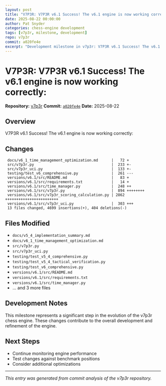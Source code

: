 ```yaml
---
layout: post
title: "V7P3R: V7P3R v6.1 Success! The v6.1 engine is now working correctly:"
date: 2025-08-22 00:00:00 
author: Pat Snyder
categories: chess-engine development
tags: [v7p3r, milestone, development]
repo: v7p3r
commit: a020fe4e
excerpt: "Development milestone in v7p3r: V7P3R v6.1 Success! The v6.1 engine is now working correctly:"
---
```


# V7P3R: V7P3R v6.1 Success! The v6.1 engine is now working correctly:

**Repository:** [v7p3r](https://github.com/pssnyder/v7p3r)
**Commit:** [`a020fe4e`](https://github.com/pssnyder/v7p3r/commit/a020fe4e7684ae8cadf536abf3b3d9f6f147063c)
**Date:** 2025-08-22

## Overview

V7P3R v6.1 Success! The v6.1 engine is now working correctly:

## Changes

```
 docs/v6_1_time_management_optimization.md      |   72 +
 src/v7p3r.py                                   |  233 +-
 src/v7p3r_uci.py                               |  133 +-
 testing/test_v6_comprehensive.py               |  261 ---
 versions/v6.1/src/README.md                    |   83 +
 versions/v6.1/src/requirements.txt             |   14 +
 versions/v6.1/src/time_manager.py              |  248 ++
 versions/v6.1/src/v7p3r.py                     |  894 ++++++++
 versions/v6.1/src/v7p3r_scoring_calculation.py | 2862 ++++++++++++++++++++++++
 versions/v6.1/src/v7p3r_uci.py                 |  303 +++
 13 files changed, 4699 insertions(+), 404 deletions(-)
```

## Files Modified

- `docs/v5_4_implementation_summary.md`
- `docs/v6_1_time_management_optimization.md`
- `src/v7p3r.py`
- `src/v7p3r_uci.py`
- `testing/test_v5_4_comprehensive.py`
- `testing/test_v5_4_tactical_verification.py`
- `testing/test_v6_comprehensive.py`
- `versions/v6.1/src/README.md`
- `versions/v6.1/src/requirements.txt`
- `versions/v6.1/src/time_manager.py`
- ... and 3 more files

## Development Notes

This milestone represents a significant step in the evolution of the v7p3r chess engine. These changes contribute to the overall development and refinement of the engine.

## Next Steps

- Continue monitoring engine performance
- Test changes against benchmark positions
- Consider additional optimizations

---

*This entry was generated from commit analysis of the v7p3r repository.*
